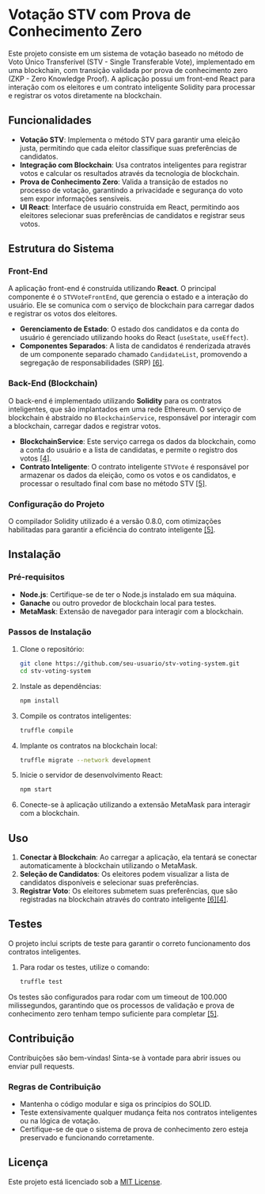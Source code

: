 # Votação STV com Prova de Conhecimento Zero

Este projeto consiste em um sistema de votação baseado no método de Voto Único Transferível (STV - Single Transferable Vote), implementado em uma blockchain, com transição validada por prova de conhecimento zero (ZKP - Zero Knowledge Proof). A aplicação possui um front-end React para interação com os eleitores e um contrato inteligente Solidity para processar e registrar os votos diretamente na blockchain.

## Funcionalidades

- **Votação STV**: Implementa o método STV para garantir uma eleição justa, permitindo que cada eleitor classifique suas preferências de candidatos.
- **Integração com Blockchain**: Usa contratos inteligentes para registrar votos e calcular os resultados através da tecnologia de blockchain.
- **Prova de Conhecimento Zero**: Valida a transição de estados no processo de votação, garantindo a privacidade e segurança do voto sem expor informações sensíveis.
- **UI React**: Interface de usuário construída em React, permitindo aos eleitores selecionar suas preferências de candidatos e registrar seus votos.

## Estrutura do Sistema

### Front-End

A aplicação front-end é construída utilizando **React**. O principal componente é o `STVVoteFrontEnd`, que gerencia o estado e a interação do usuário. Ele se comunica com o serviço de blockchain para carregar dados e registrar os votos dos eleitores.

- **Gerenciamento de Estado**: O estado dos candidatos e da conta do usuário é gerenciado utilizando hooks do React (`useState`, `useEffect`).
- **Componentes Separados**: A lista de candidatos é renderizada através de um componente separado chamado `CandidateList`, promovendo a segregação de responsabilidades (SRP) [[6]](https://poe.com/citation?message_id=269495381624&citation=6).

### Back-End (Blockchain)

O back-end é implementado utilizando **Solidity** para os contratos inteligentes, que são implantados em uma rede Ethereum. O serviço de blockchain é abstraído no `BlockchainService`, responsável por interagir com a blockchain, carregar dados e registrar votos.

- **BlockchainService**: Este serviço carrega os dados da blockchain, como a conta do usuário e a lista de candidatas, e permite o registro dos votos [[4]](https://poe.com/citation?message_id=269495381624&citation=4).
- **Contrato Inteligente**: O contrato inteligente `STVVote` é responsável por armazenar os dados da eleição, como os votos e os candidatos, e processar o resultado final com base no método STV [[5]](https://poe.com/citation?message_id=269495381624&citation=5).

### Configuração do Projeto

O compilador Solidity utilizado é a versão 0.8.0, com otimizações habilitadas para garantir a eficiência do contrato inteligente [[5]](https://poe.com/citation?message_id=269495381624&citation=5).

## Instalação

### Pré-requisitos

- **Node.js**: Certifique-se de ter o Node.js instalado em sua máquina.
- **Ganache** ou outro provedor de blockchain local para testes.
- **MetaMask**: Extensão de navegador para interagir com a blockchain.

### Passos de Instalação

1. Clone o repositório:
   ```bash
   git clone https://github.com/seu-usuario/stv-voting-system.git
   cd stv-voting-system
   ```

2. Instale as dependências:
   ```bash
   npm install
   ```

3. Compile os contratos inteligentes:
   ```bash
   truffle compile
   ```

4. Implante os contratos na blockchain local:
   ```bash
   truffle migrate --network development
   ```

5. Inicie o servidor de desenvolvimento React:
   ```bash
   npm start
   ```

6. Conecte-se à aplicação utilizando a extensão MetaMask para interagir com a blockchain.

## Uso

1. **Conectar à Blockchain**: Ao carregar a aplicação, ela tentará se conectar automaticamente à blockchain utilizando o MetaMask.
2. **Seleção de Candidatos**: Os eleitores podem visualizar a lista de candidatos disponíveis e selecionar suas preferências.
3. **Registrar Voto**: Os eleitores submetem suas preferências, que são registradas na blockchain através do contrato inteligente [[6]](https://poe.com/citation?message_id=269495381624&citation=6)[[4]](https://poe.com/citation?message_id=269495381624&citation=4).

## Testes

O projeto inclui scripts de teste para garantir o correto funcionamento dos contratos inteligentes.

1. Para rodar os testes, utilize o comando:
   ```bash
   truffle test
   ```

Os testes são configurados para rodar com um timeout de 100.000 milissegundos, garantindo que os processos de validação e prova de conhecimento zero tenham tempo suficiente para completar [[5]](https://poe.com/citation?message_id=269495381624&citation=5).

## Contribuição

Contribuições são bem-vindas! Sinta-se à vontade para abrir issues ou enviar pull requests.

### Regras de Contribuição

- Mantenha o código modular e siga os princípios do SOLID.
- Teste extensivamente qualquer mudança feita nos contratos inteligentes ou na lógica de votação.
- Certifique-se de que o sistema de prova de conhecimento zero esteja preservado e funcionando corretamente.

## Licença

Este projeto está licenciado sob a [MIT License](LICENSE).
